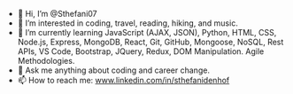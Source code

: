 - 👋 Hi, I’m @Sthefani07
- 👀 I’m interested in coding, travel, reading, hiking, and music.
- 🌱 I’m currently learning JavaScript (AJAX, JSON), Python, HTML, CSS, Node.js, Express, MongoDB, React, Git, GitHub, Mongoose, NoSQL, Rest
APIs, VS Code, Bootstrap, JQuery, Redux, DOM Manipulation. Agile Methodologies.
- 💬 Ask me anything about coding and career change.
- 📫 How to reach me: www.linkedin.com/in/sthefanidenhof


<!---
Sthefani07/Sthefani07 is a ✨ special ✨ repository because its `README.md` (this file) appears on your GitHub profile.
You can click the Preview link to take a look at your changes.
--->
